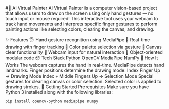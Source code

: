 #🎨 AI Virtual Painter
AI Virtual Painter is a computer vision-based project that allows users to draw on the screen using only hand gestures — no touch input or mouse required! This interactive tool uses your webcam to track hand movements and interprets specific finger gestures to perform painting actions like selecting colors, clearing the canvas, and drawing.

✨ Features
🖐️ Hand gesture recognition using MediaPipe
🎨 Real-time drawing with finger tracking
🌈 Color palette selection via gesture
🧼 Canvas clear functionality
📸 Webcam input for natural interaction
🧠 Object-oriented modular code
📦 Tech Stack
Python
OpenCV
MediaPipe
NumPy
🧠 How It Works
The webcam captures the hand in real-time.
MediaPipe detects hand landmarks.
Finger positions determine the drawing mode:
Index Finger Up → Drawing Mode
Index + Middle Fingers Up → Selection Mode
Special gestures for clearing canvas or color selection.
Selected color is applied to drawing strokes.
🚀 Getting Started
Prerequisites
Make sure you have Python 3 installed along with the following libraries:

```bash
pip install opencv-python mediapipe numpy

